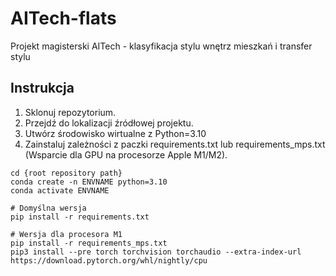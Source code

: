 # AITech-flats

Projekt magisterski AITech - klasyfikacja stylu wnętrz mieszkań i transfer stylu

## Instrukcja

1. Sklonuj repozytorium.
2. Przejdź do lokalizacji źródłowej projektu.
3. Utwórz środowisko wirtualne z Python=3.10
4. Zainstaluj zależności z paczki requirements.txt lub requirements_mps.txt (Wsparcie dla GPU na procesorze Apple M1/M2).

```
cd {root repository path}
conda create -n ENVNAME python=3.10
conda activate ENVNAME

# Domyślna wersja
pip install -r requirements.txt

# Wersja dla procesora M1
pip install -r requirements_mps.txt
pip3 install --pre torch torchvision torchaudio --extra-index-url https://download.pytorch.org/whl/nightly/cpu

```

